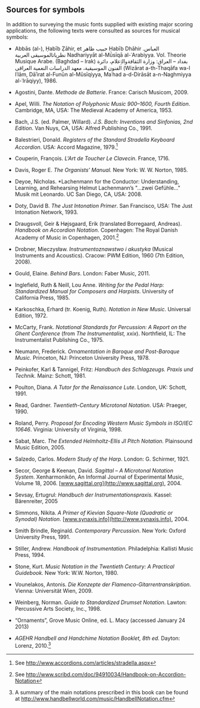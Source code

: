 Sources for symbols
-------------------

In addition to surveying the music fonts supplied with existing major
scoring applications, the following texts were consulted as sources for
musical symbols:

-	Abbās (al-), Ḥabīb Ẓāhir, et حبيب ظاهر Ḥabīb Dhāhir العباس. نظرياتالموسيقى العربية Nadhariyyāt al-Mūsīqā al-ʿArabiyya. Vol. Theorie Musique Arabe. (Baghdad – Irak) بغداد – العراق: وزارة الثقافةوالٳعلام، دائرة الفنون الموسيقية، معهد الدراسات النغمية العراقى (Wizārat a-th-Thaqāfa wa-l Iʿlām, Dāʾirat al-Funūn al-Mūsīqiyya, Maʿhad a-d-Dirāsāt a-n-Naghmiyya al-ʿIrāqiyy), 1986.

-   Agostini, Dante. *Methode de Batterie*. France: Carisch
    Musicom, 2009.

-   Apel, Willi. *The Notation of Polyphonic Music 900–1600, Fourth
    Edition*. Cambridge, MA, USA: The Medieval Academy of America, 1953.

-   Bach, J.S. (ed. Palmer, Willard). *J.S. Bach: Inventions and
    Sinfonias, 2nd Edition*. Van Nuys, CA, USA: Alfred Publishing
    Co., 1991.

-   Balestrieri, Donald. *Registers of the Standard Stradella Keyboard
    Accordion*. USA: Accord Magazine, 1979.[^7]

-	Couperin, François. *L'Art de Toucher Le Clavecin*. France, 1716.

-   Davis, Roger E. *The Organists’ Manual.* New York: W. W.
    Norton, 1985.

-	Deyoe, Nicholas. *Lachenmann for the Conductor: Understanding, Learning, 
	and Rehearsing Helmut Lachenmann’s "...zwei Gefühle..." Musik mit Leonardo.
	UC San Diego, CA, USA: 2008.

-   Doty, David B. *The Just Intonation Primer*. San Francisco, USA: The
    Just Intonation Network, 1993.

-   Draugsvoll, Geir & Højsgaard, Erik (translated Borregaard, Andreas).
    *Handbook on Accordion Notation*. Copenhagen: The Royal Danish
    Academy of Music in Copenhagen, 2001.[^8]

-   Drobner, Mieczysław. *Instrumentoznawstwo i akustyka* (Musical
    Instruments and Acoustics). Cracow: PWM Edition, 1960 (7th
    Edition, 2008).

-   Gould, Elaine. *Behind Bars*. London: Faber Music, 2011.

-   Inglefield, Ruth & Neill, Lou Anne. *Writing for the Pedal Harp:
    Standardized Manual for Composers and Harpists*. University of
    California Press, 1985.

-   Karkoschka, Erhard (tr. Koenig, Ruth). *Notation in New Music*.
    Universal Edition, 1972.

-   McCarty, Frank. *Notational Standards for Percussion: A Report on
    the Ghent Conference* (from *The Instrumentalist,* *xxix*).
    Northfield, IL: The Instrumentalist Publishing Co., 1975.

-   Neumann, Frederick. *Ornamentation in Baroque and Post-Baroque
    Music*. Princeton, NJ: Princeton University Press, 1978.

-   Peinkofer, Karl & Tannigel, Fritz: *Handbuch des Schlagzeugs. Praxis
    und Technik.* Mainz: Schott, 1981.

-   Poulton, Diana. *A Tutor for the Renaissance Lute*. London, UK:
    Schott, 1991.

-   Read, Gardner. *Twentieth-Century Microtonal Notation*. USA:
    Praeger, 1990.

-   Roland, Perry. *Proposal for Encoding Western Music Symbols in
    ISO/IEC 10646*. Virginia: University of Virginia, 1998.

-   Sabat, Marc. *The Extended Helmholtz-Ellis JI Pitch Notation.*
    Plainsound Music Edition, 2005.

-   Salzedo, Carlos. *Modern Study of the Harp*. London: G.
    Schirmer, 1921.

-   Secor, George & Keenan, David. *Sagittal – A Microtonal Notation
    System*. Xenharmonikôn, An Informal Journal of Experimental Music,
    Volume 18, 2006. [www.sagittal.org](http://www.sagittal.org), 2004.

-   Sevsay, Ertugrul: *Handbuch der Instrumentationspraxis.* Kassel:
    Bärenreiter, 2005

-   Simmons, Nikita. *A Primer of Kievian Square-Note (Quadratic
    or Synodal) Notation*.
    [www.synaxis.info](http://www.synaxis.info), 2004.

-   Smith Brindle, Reginald. *Contemporary Percussion*. New York: Oxford
    University Press, 1991.

-   Stiller, Andrew. *Handbook of Instrumentation.* Philadelphia:
    Kallisti Music Press, 1994.

-   Stone, Kurt. *Music Notation in the Twentieth Century: A
    Practical Guidebook.* New York: W.W. Norton, 1980.

-   Vounelakos, Antonis. *Die Konzepte der
    Flamenco-Gitarrentranskription*. Vienna: Universität Wien, 2009.

-   Weinberg, Norman. *Guide to Standardized Drumset Notation*. Lawton:
    Percussive Arts Society, Inc., 1998.

-   “Ornaments”, Grove Music Online, ed. L. Macy (accessed January
    24 2013)

-   *AGEHR Handbell and Handchime Notation Booklet, 8th ed.* Dayton:
    Lorenz, 2010.[^9]

[^7]: See http://www.accordions.com/articles/stradella.aspx

[^8]: See http://www.scribd.com/doc/94910034/Handbook-on-Accordion-Notation

[^9]: A summary of the main notations prescribed in this book can be found at http://www.handbellworld.com/music/HandbellNotation.cfm
